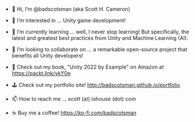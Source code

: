 - 👋 Hi, I’m @badscotsman (aka Scott H. Cameron)

- 👀 I’m interested in ... Unity game development!
- 🌱 I’m currently learning ... well, I never stop learning! But specifically, the latest and greatest best practices from Unity and Machine Learning (AI).
- 💞️ I’m looking to collaborate on ... a remarkable open-source project that benefits all Unity developers!

- 📖 Check out my book, "Unity 2022 by Example" on Amazon at https://packt.link/ykY0e
- 🕹️ Check out my portfolio site! http://badscotsman.github.io/portfolio

- 📫 How to reach me ... scott (at) iohouse (dot) com

- ☕ Buy me a coffee! https://ko-fi.com/badscotsman

<!---
badscotsman/badscotsman is a ✨ special ✨ repository because its `README.md` (this file) appears on your GitHub profile.
You can click the Preview link to take a look at your changes.
--->
